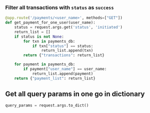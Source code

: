 ### Filter all transactions with `status` as `success`
```python
@app.route('/payments/<user_name>', methods=["GET"])
def get_payment_for_one_user(user_name):
	status = request.args.get('status', 'initiated')
	return_list = []
	if status is not None:
		for txn in payments_db:
			if txn["status"] == status:
				return_list.append(txn)
		return {"transactions": return_list}

	for payment in payments_db:
		if payment["user_name"] == user_name:
			return_list.append(payment)
	return {"payment_list": return_list}
```

## Get all query params in one go in dictionary
```python
query_params = request.args.to_dict()
```
